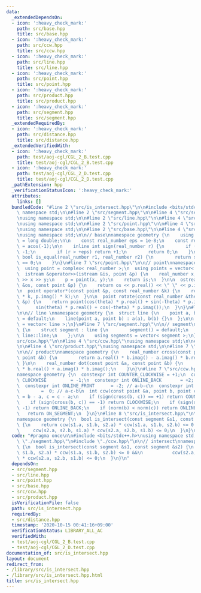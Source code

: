 ```yaml
---
data:
  _extendedDependsOn:
  - icon: ':heavy_check_mark:'
    path: src/base.hpp
    title: src/base.hpp
  - icon: ':heavy_check_mark:'
    path: src/ccw.hpp
    title: src/ccw.hpp
  - icon: ':heavy_check_mark:'
    path: src/line.hpp
    title: src/line.hpp
  - icon: ':heavy_check_mark:'
    path: src/point.hpp
    title: src/point.hpp
  - icon: ':heavy_check_mark:'
    path: src/product.hpp
    title: src/product.hpp
  - icon: ':heavy_check_mark:'
    path: src/segment.hpp
    title: src/segment.hpp
  _extendedRequiredBy:
  - icon: ':heavy_check_mark:'
    path: src/distance.hpp
    title: src/distance.hpp
  _extendedVerifiedWith:
  - icon: ':heavy_check_mark:'
    path: test/aoj-cgl/CGL_2_B.test.cpp
    title: test/aoj-cgl/CGL_2_B.test.cpp
  - icon: ':heavy_check_mark:'
    path: test/aoj-cgl/CGL_2_D.test.cpp
    title: test/aoj-cgl/CGL_2_D.test.cpp
  _pathExtension: hpp
  _verificationStatusIcon: ':heavy_check_mark:'
  attributes:
    links: []
  bundledCode: "#line 2 \"src/is_intersect.hpp\"\n\n#include <bits/stdc++.h>\nusing\
    \ namespace std;\n\n#line 2 \"src/segment.hpp\"\n\n#line 4 \"src/segment.hpp\"\
    \nusing namespace std;\n\n#line 2 \"src/line.hpp\"\n\n#line 4 \"src/line.hpp\"\
    \nusing namespace std;\n\n#line 2 \"src/point.hpp\"\n\n#line 4 \"src/point.hpp\"\
    \nusing namespace std;\n\n#line 2 \"src/base.hpp\"\n\n#line 4 \"src/base.hpp\"\
    \nusing namespace std;\n\n// base\nnamespace geometry {\n    using real_number\
    \ = long double;\n\n    const real_number eps = 1e-8;\n    const real_number pi\
    \ = acos(-1);\n\n    inline int sign(real_number r) {\n        if (r < -eps) return\
    \ -1;\n        if (r > +eps) return +1;\n        return 0;\n    }\n\n    inline\
    \ bool is_equal(real_number r1, real_number r2) {\n        return sign(r1 - r2)\
    \ == 0;\n    }\n}\n#line 7 \"src/point.hpp\"\n\n// point\nnamespace geometry {\n\
    \  using point = complex< real_number >;\n  using points = vector< point >;\n\n\
    \  istream &operator>>(istream &is, point &p) {\n    real_number x, y;\n    is\
    \ >> x >> y;\n    p = point(x, y);\n    return is;\n  }\n\n  ostream &operator<<(ostream\
    \ &os, const point &p) {\n    return os << p.real() << \" \" << p.imag();\n  }\n\
    \n  point operator*(const point &p, const real_number &k) {\n    return point(p.real()\
    \ * k, p.imag() * k);\n  }\n\n  point rotate(const real_number &theta, const point\
    \ &p) {\n    return point(cos(theta) * p.real() + sin(-theta) * p.imag(),\n  \
    \      sin(theta) * p.real() + cos(-theta) * p.imag());\n  }\n}\n#line 7 \"src/line.hpp\"\
    \n\n// line \nnamespace geometry {\n  struct line {\n    point a, b;\n\n    line()\
    \ = default;\n    line(point a, point b) : a(a), b(b) {}\n  };\n\n  using lines\
    \ = vector< line >;\n}\n#line 7 \"src/segment.hpp\"\n\n// segment\nnamespace geometry\
    \ {\n    struct segment : line {\n        segment() = default;\n        using\
    \ line::line;\n    };\n\n    using segments = vector< segment >;\n}\n#line 2 \"\
    src/ccw.hpp\"\n\n#line 4 \"src/ccw.hpp\"\nusing namespace std;\n\n#line 2 \"src/product.hpp\"\
    \n\n#line 4 \"src/product.hpp\"\nusing namespace std;\n\n#line 7 \"src/product.hpp\"\
    \n\n// product\nnamespace geometry {\n    real_number cross(const point &a, const\
    \ point &b) {\n        return a.real() * b.imag() - a.imag() * b.real();\n   \
    \ }\n\n    real_number dot(const point &a, const point &b) {\n        return a.real()\
    \ * b.real() + a.imag() * b.imag();\n    }\n}\n#line 7 \"src/ccw.hpp\"\n\n// ccw\n\
    namespace geometry {\n  constexpr int COUNTER_CLOCKWISE = +1;\n  constexpr int\
    \ CLOCKWISE         = -1;\n  constexpr int ONLINE_BACK       = +2; // c-a-b\n\
    \  constexpr int ONLINE_FRONT      = -2; // a-b-c\n  constexpr int ON_SEGMENT\
    \        =  0; // a-c-b\n  int ccw(const point &a, point b, point c) {\n    b\
    \ = b - a, c = c - a;\n    if (sign(cross(b, c)) == +1) return COUNTER_CLOCKWISE;\n\
    \    if (sign(cross(b, c)) == -1) return CLOCKWISE;\n    if (sign(dot(b, c)) ==\
    \ -1) return ONLINE_BACK;\n    if (norm(b) < norm(c)) return ONLINE_FRONT;\n \
    \   return ON_SEGMENT;\n  }\n}\n#line 8 \"src/is_intersect.hpp\"\n\n// intersect\n\
    namespace geometry {\n  bool is_intersect(const segment &s1, const segment &s2)\
    \ {\n    return ccw(s1.a, s1.b, s2.a) * ccw(s1.a, s1.b, s2.b) <= 0 &&\n      \
    \     ccw(s2.a, s2.b, s1.a) * ccw(s2.a, s2.b, s1.b) <= 0;\n  }\n}\n"
  code: "#pragma once\n\n#include <bits/stdc++.h>\nusing namespace std;\n\n#include\
    \ \"./segment.hpp\"\n#include \"./ccw.hpp\"\n\n// intersect\nnamespace geometry\
    \ {\n  bool is_intersect(const segment &s1, const segment &s2) {\n    return ccw(s1.a,\
    \ s1.b, s2.a) * ccw(s1.a, s1.b, s2.b) <= 0 &&\n           ccw(s2.a, s2.b, s1.a)\
    \ * ccw(s2.a, s2.b, s1.b) <= 0;\n  }\n}\n"
  dependsOn:
  - src/segment.hpp
  - src/line.hpp
  - src/point.hpp
  - src/base.hpp
  - src/ccw.hpp
  - src/product.hpp
  isVerificationFile: false
  path: src/is_intersect.hpp
  requiredBy:
  - src/distance.hpp
  timestamp: '2020-10-15 00:41:16+09:00'
  verificationStatus: LIBRARY_ALL_AC
  verifiedWith:
  - test/aoj-cgl/CGL_2_B.test.cpp
  - test/aoj-cgl/CGL_2_D.test.cpp
documentation_of: src/is_intersect.hpp
layout: document
redirect_from:
- /library/src/is_intersect.hpp
- /library/src/is_intersect.hpp.html
title: src/is_intersect.hpp
---
```

